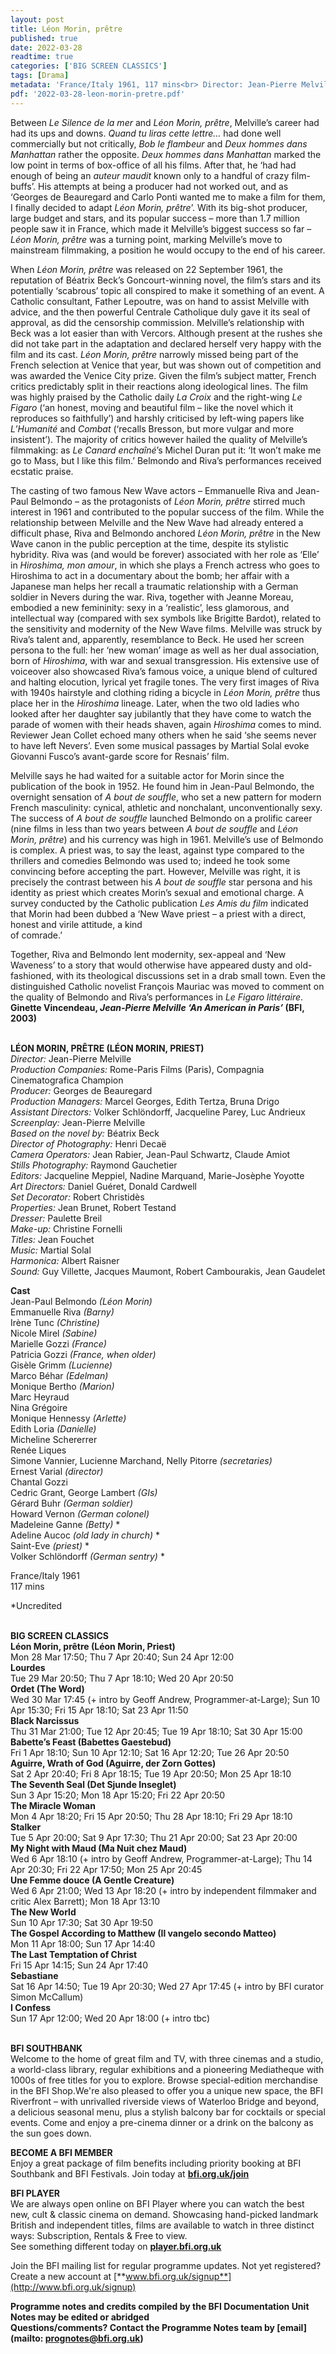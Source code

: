 ```yaml
---
layout: post
title: Léon Morin, prêtre
published: true
date: 2022-03-28
readtime: true
categories: ['BIG SCREEN CLASSICS']
tags: [Drama]
metadata: 'France/Italy 1961, 117 mins<br> Director: Jean-Pierre Melville'
pdf: '2022-03-28-leon-morin-pretre.pdf'
---
```


Between _Le Silence de la mer_ and _Léon Morin, prêtre_, Melville’s career had had its ups and downs. _Quand tu liras cette lettre…_ had done well commercially but not critically, _Bob le flambeur_ and _Deux hommes dans Manhattan_ rather the opposite. _Deux hommes dans Manhattan_ marked the low point in terms of box-office of all his films. After that, he ‘had had enough of being an _auteur maudit_ known only to a handful of crazy film-buffs’. His attempts at being a producer had not worked out, and as ‘Georges de Beauregard and Carlo Ponti wanted me to make a film for them, I finally decided to adapt _Léon Morin, prêtre_’. With its big-shot producer, large budget and stars, and its popular success – more than 1.7 million people saw it in France, which made it Melville’s biggest success so far – _Léon Morin, prêtre_ was a turning point, marking Melville’s move to mainstream filmmaking, a position he would occupy to the end of his career.

When _Léon Morin, prêtre_ was released on 22 September 1961, the reputation of Béatrix Beck’s Goncourt-winning novel, the film’s stars and its potentially ‘scabrous’ topic all conspired to make it something of an event. A Catholic consultant, Father Lepoutre, was on hand to assist Melville with advice, and the then powerful Centrale Catholique duly gave it its seal of approval, as did the censorship commission. Melville’s relationship with Beck was a lot easier than with Vercors. Although present at the rushes she did not take part in the adaptation and declared herself very happy with the film and its cast.  _Léon Morin, prêtre_ narrowly missed being part of the French selection at Venice that year, but was shown out of competition and was awarded the Venice City prize. Given the film’s subject matter, French critics predictably split in their reactions along ideological lines. The film was highly praised by the Catholic daily _La Croix_ and the right-wing _Le Figaro_ (‘an honest, moving and beautiful film – like the novel which it reproduces so faithfully’) and harshly criticised by left-wing papers like _L’Humanité_ and _Combat_ (‘recalls Bresson, but more vulgar and more insistent’). The majority of critics however hailed the quality of Melville’s filmmaking: as _Le Canard enchaîné_’s Michel Duran put it:  ‘It won’t make me go to Mass, but I like this film.’ Belmondo and Riva’s performances received ecstatic praise.

The casting of two famous New Wave actors – Emmanuelle Riva and  Jean-Paul Belmondo – as the protagonists of _Léon Morin, prêtre_ stirred much interest in 1961 and contributed to the popular success of the film. While the relationship between Melville and the New Wave had already entered a difficult phase, Riva and Belmondo anchored _Léon Morin, prêtre_ in the New Wave canon in the public perception at the time, despite its stylistic hybridity. Riva was (and would be forever) associated with her role as ‘Elle’ in _Hiroshima, mon amour_, in which she plays a French actress who goes to Hiroshima to act in a documentary about the bomb; her affair with a Japanese man helps her recall a traumatic relationship with a German soldier in Nevers during the war. Riva, together with Jeanne Moreau, embodied a new femininity: sexy in a ‘realistic’, less glamorous, and intellectual way (compared with sex symbols like Brigitte Bardot), related to the sensitivity and modernity of the New Wave films.  Melville was struck by Riva’s talent and, apparently, resemblance to Beck.  He used her screen persona to the full: her ‘new woman’ image as well as her dual association, born of _Hiroshima_, with war and sexual transgression.  His extensive use of voiceover also showcased Riva’s famous voice, a unique blend of cultured and halting elocution, lyrical yet fragile tones. The very first images of Riva with 1940s hairstyle and clothing riding a bicycle in _Léon Morin, prêtre_ thus place her in the _Hiroshima_ lineage. Later, when the two old ladies who looked after her daughter say jubilantly that they have come to watch the parade of women with their heads shaven, again _Hiroshima_ comes to mind. Reviewer Jean Collet echoed many others when he said ‘she seems never to have left Nevers’. Even some musical passages by Martial Solal evoke Giovanni Fusco’s avant-garde score for Resnais’ film.

Melville says he had waited for a suitable actor for Morin since the publication of the book in 1952. He found him in Jean-Paul Belmondo, the overnight sensation of _A bout de souffle_, who set a new pattern for modern French masculinity: cynical, athletic and nonchalant, unconventionally sexy.  The success of _A bout de souffle_ launched Belmondo on a prolific career (nine films in less than two years between _A bout de souffle_ and _Léon Morin, prêtre_) and his currency was high in 1961. Melville’s use of Belmondo is complex.  A priest was, to say the least, against type compared to the thrillers and comedies Belmondo was used to; indeed he took some convincing before accepting the part. However, Melville was right, it is precisely the contrast between his _A bout de souffle_ star persona and his identity as priest which creates Morin’s sexual and emotional charge. A survey conducted by the Catholic publication _Les Amis du film_ indicated that Morin had been dubbed a ‘New Wave priest – a priest with a direct, honest and virile attitude, a kind  
of comrade.’

Together, Riva and Belmondo lent modernity, sex-appeal and ‘New Waveness’ to a story that would otherwise have appeared dusty and old-fashioned, with its theological discussions set in a drab small town. Even the distinguished Catholic novelist François Mauriac was moved to comment on the quality of Belmondo and Riva’s performances in _Le Figaro littéraire_.  
**Ginette Vincendeau, _Jean-Pierre Melville ‘An American in Paris’_ (BFI, 2003)**
<br><br>

**LÉON MORIN, PRÊTRE (LÉON MORIN, PRIEST)**<br>
_Director:_ Jean-Pierre Melville<br>
_Production Companies:_ Rome-Paris Films (Paris), Compagnia Cinematografica Champion<br>
_Producer:_ Georges de Beauregard<br>
_Production Managers:_ Marcel Georges,  Edith Tertza, Bruna Drigo<br>
_Assistant Directors:_ Volker Schlöndorff,  Jacqueline Parey, Luc Andrieux<br>
_Screenplay:_ Jean-Pierre Melville<br>
_Based on the novel by:_ Béatrix Beck<br>
_Director of Photography:_ Henri Decaë<br>
_Camera Operators:_ Jean Rabier,  Jean-Paul Schwartz, Claude Amiot<br>
_Stills Photography:_ Raymond Gauchetier<br>
_Editors:_ Jacqueline Meppiel, Nadine Marquand, Marie-Josèphe Yoyotte<br>
_Art Directors:_ Daniel Guéret, Donald Cardwell<br>
_Set Decorator:_ Robert Christidès<br>
_Properties:_ Jean Brunet, Robert Testand<br>
_Dresser:_ Paulette Breil<br>
_Make-up:_ Christine Fornelli<br>
_Titles:_ Jean Fouchet<br>
_Music:_ Martial Solal<br>
_Harmonica:_ Albert Raisner<br>
_Sound:_ Guy Villette, Jacques Maumont, Robert Cambourakis, Jean Gaudelet<br>

**Cast**<br>
Jean-Paul Belmondo _(Léon Morin)_<br>
Emmanuelle Riva _(Barny)_<br>
Irène Tunc _(Christine)_<br>
Nicole Mirel _(Sabine)_<br>
Marielle Gozzi _(France)_<br>
Patricia Gozzi _(France, when older)_<br>
Gisèle Grimm _(Lucienne)_<br>
Marco Béhar _(Edelman)_<br>
Monique Bertho _(Marion)_<br>
Marc Heyraud<br>
Nina Grégoire<br>
Monique Hennessy _(Arlette)_<br>
Edith Loria _(Danielle)_<br>
Micheline Schererrer<br>
Renée Liques<br>
Simone Vannier, Lucienne Marchand, Nelly Pitorre _(secretaries)_<br>
Ernest Varial _(director)_<br>
Chantal Gozzi<br>
Cedric Grant, George Lambert _(GIs)_<br>
Gérard Buhr _(German soldier)_<br>
Howard Vernon _(German colonel)_<br>
Madeleine Ganne _(Betty)_ *<br>
Adeline Aucoc _(old lady in church)_ *<br>
Saint-Eve _(priest)_ *<br>
Volker Schlöndorff _(German sentry)_ *<br>

France/Italy 1961<br>
117 mins

*Uncredited<br>
<br>


**BIG SCREEN CLASSICS**<br>
**Léon Morin, prêtre (Léon Morin, Priest)**<br>
Mon 28 Mar 17:50; Thu 7 Apr 20:40;  Sun 24 Apr 12:00<br>
**Lourdes**<br>
Tue 29 Mar 20:50; Thu 7 Apr 18:10;  Wed 20 Apr 20:50<br>
**Ordet (The Word)**<br>
Wed 30 Mar 17:45 (+ intro by Geoff Andrew, Programmer-at-Large); Sun 10 Apr 15:30;  Fri 15 Apr 18:10; Sat 23 Apr 11:50<br>
**Black Narcissus**<br>
Thu 31 Mar 21:00; Tue 12 Apr 20:45;  Tue 19 Apr 18:10; Sat 30 Apr 15:00<br>
**Babette’s Feast (Babettes Gaestebud)**<br>
Fri 1 Apr 18:10; Sun 10 Apr 12:10;  Sat 16 Apr 12:20; Tue 26 Apr 20:50<br>
**Aguirre, Wrath of God (Aguirre, der Zorn Gottes)**<br>
Sat 2 Apr 20:40; Fri 8 Apr 18:15; Tue 19 Apr 20:50; Mon 25 Apr 18:10<br>
**The Seventh Seal (Det Sjunde Inseglet)**<br>
Sun 3 Apr 15:20; Mon 18 Apr 15:20;  Fri 22 Apr 20:50<br>
**The Miracle Woman**<br>
Mon 4 Apr 18:20; Fri 15 Apr 20:50;  Thu 28 Apr 18:10; Fri 29 Apr 18:10<br>
**Stalker**<br>
Tue 5 Apr 20:00; Sat 9 Apr 17:30;  Thu 21 Apr 20:00; Sat 23 Apr 20:00<br>
**My Night with Maud (Ma Nuit chez Maud)**<br>
Wed 6 Apr 18:10 (+ intro by Geoff Andrew, Programmer-at-Large); Thu 14 Apr 20:30;  Fri 22 Apr 17:50; Mon 25 Apr 20:45<br>
**Une Femme douce (A Gentle Creature)**<br>
Wed 6 Apr 21:00; Wed 13 Apr 18:20 (+ intro by independent filmmaker and critic Alex Barrett);  Mon 18 Apr 13:10<br>
**The New World**<br>
Sun 10 Apr 17:30; Sat 30 Apr 19:50<br>
**The Gospel According to Matthew  (Il vangelo secondo Matteo)**<br>
Mon 11 Apr 18:00; Sun 17 Apr 14:40<br>
**The Last Temptation of Christ**<br>
Fri 15 Apr 14:15; Sun 24 Apr 17:40<br>
**Sebastiane**<br>
Sat 16 Apr 14:50; Tue 19 Apr 20:30; Wed 27 Apr 17:45 (+ intro by BFI curator Simon McCallum)<br>
**I Confess**<br>
Sun 17 Apr 12:00; Wed 20 Apr 18:00 (+ intro tbc)<br>
<br>

**BFI SOUTHBANK**  
Welcome to the home of great film and TV, with three cinemas and a studio, a world-class library, regular exhibitions and a pioneering Mediatheque with 1000s of free titles for you to explore. Browse special-edition merchandise in the BFI Shop.We&#39;re also pleased to offer you a unique new space, the BFI Riverfront – with unrivalled riverside views of Waterloo Bridge and beyond, a delicious seasonal menu, plus a stylish balcony bar for cocktails or special events. Come and enjoy a pre-cinema dinner or a drink on the balcony as the sun goes down.  

**BECOME A BFI MEMBER**  
Enjoy a great package of film benefits including priority booking at BFI Southbank and BFI Festivals. Join today at [**bfi.org.uk/join**](http://www.bfi.org.uk/join)  

**BFI PLAYER**  
 We are always open online on BFI Player where you can watch the best new, cult &amp; classic cinema on demand. Showcasing hand-picked landmark British and independent titles, films are available to watch in three distinct ways: Subscription, Rentals &amp; Free to view.<br> 
See something different today on [**player.bfi.org.uk**](https://player.bfi.org.uk/)

Join the BFI mailing list for regular programme updates. Not yet registered? Create a new account at [**www.bfi.org.uk/signup**](http://www.bfi.org.uk/signup)

**Programme notes and credits compiled by the BFI Documentation Unit  
Notes may be edited or abridged  
Questions/comments? Contact the Programme Notes team by [email](mailto: prognotes@bfi.org.uk)**

<!--stackedit_data:
eyJoaXN0b3J5IjpbMTQ5NTg0OTk3Nl19
-->
